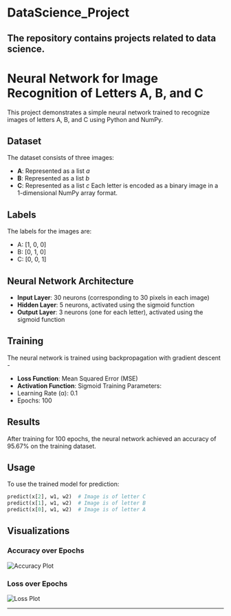 # DataScience_Project
 The repository contains projects related to data science.
---
# Neural Network for Image Recognition of Letters A, B, and C
This project demonstrates a simple neural network trained to recognize images of letters A, B, and C using Python and NumPy.
## Dataset
The dataset consists of three images: 
- **A**: Represented as a list *a*
- **B**: Represented as a list *b*
- **C**: Represented as a list *c*
Each letter is encoded as a binary image in a 1-dimensional NumPy array format.
## Labels
The labels for the images are:
- A: [1, 0, 0]
- B: [0, 1, 0]
- C: [0, 0, 1]
## Neural Network Architecture
- **Input Layer**: 30 neurons (corresponding to 30 pixels in each image)
- **Hidden Layer**: 5 neurons, activated using the sigmoid function
- **Output Layer**: 3 neurons (one for each letter), activated using the sigmoid function
## Training
The neural network is trained using backpropagation with gradient descent -
- **Loss Function**: Mean Squared Error (MSE)
- **Activation Function**: Sigmoid
Training Parameters:
- Learning Rate (α): 0.1
- Epochs: 100
## Results
After training for 100 epochs, the neural network achieved an accuracy of 95.67% on the training dataset.
## Usage
To use the trained model for prediction:
```python
predict(x[2], w1, w2)  # Image is of letter C
predict(x[1], w1, w2)  # Image is of letter B
predict(x[0], w1, w2)  # Image is of letter A
```
## Visualizations

### Accuracy over Epochs
![Accuracy Plot](https://github.com/user-attachments/assets/b909b3bd-d890-4be5-be2b-98e33d653e0a)

### Loss over Epochs
![Loss Plot](https://github.com/user-attachments/assets/8f25ff4b-d0c2-4114-b4b7-868637da4ca0)

---
